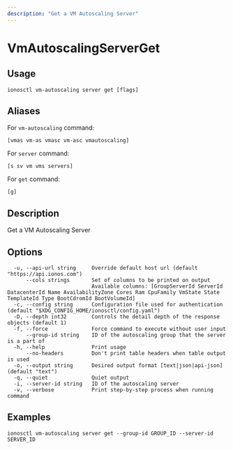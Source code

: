 ```yaml
---
description: "Get a VM Autoscaling Server"
---
```


# VmAutoscalingServerGet

## Usage

```text
ionosctl vm-autoscaling server get [flags]
```

## Aliases

For `vm-autoscaling` command:

```text
[vmas vm-as vmasc vm-asc vmautoscaling]
```

For `server` command:

```text
[s sv vm vms servers]
```

For `get` command:

```text
[g]
```

## Description

Get a VM Autoscaling Server

## Options

```text
  -u, --api-url string     Override default host url (default "https://api.ionos.com")
      --cols strings       Set of columns to be printed on output 
                           Available columns: [GroupServerId ServerId DatacenterId Name AvailabilityZone Cores Ram CpuFamily VmState State TemplateId Type BootCdromId BootVolumeId]
  -c, --config string      Configuration file used for authentication (default "$XDG_CONFIG_HOME/ionosctl/config.yaml")
  -D, --depth int32        Controls the detail depth of the response objects (default 1)
  -f, --force              Force command to execute without user input
      --group-id string    ID of the autoscaling group that the server is a part of
  -h, --help               Print usage
      --no-headers         Don't print table headers when table output is used
  -o, --output string      Desired output format [text|json|api-json] (default "text")
  -q, --quiet              Quiet output
  -i, --server-id string   ID of the autoscaling server
  -v, --verbose            Print step-by-step process when running command
```

## Examples

```text
ionosctl vm-autoscaling server get --group-id GROUP_ID --server-id SERVER_ID 
```

